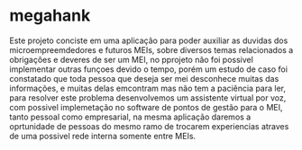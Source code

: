 # megahank
Este projeto conciste em uma aplicação para poder auxiliar as duvidas dos microempreemdedores e futuros MEIs, sobre diversos temas
relacionados a obrigações e deveres de ser um MEI, no pprojeto não foi possivel implementar outras funçoes devido o tempo, porém 
um estudo de caso foi constatado que toda pessoa que deseja ser mei desconhece muitas das informações, e muitas delas emcontram
mas não tem a paciência para ler, para resolver este problema desenvolvemos um assistente virtual por voz, com possivel implemetação no 
software  de pontos de gestão para o MEI, tanto pessoal como empresarial, na mesma aplicação daremos a oprtunidade de pessoas do mesmo 
ramo de trocarem experiencias atraves de uma possivel rede interna somente entre MEIs.
